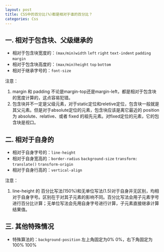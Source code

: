 ```yaml
---
layout: post
title: CSS中的百分比(%)都是相对于谁的百分比？
categories: Css
---
```


## 一. 相对于包含块、父级继承的

* 相对于包含块宽度的：`(max/min)width` `left` `right` `text-indent` `padding` `margin`
* 相对于包含块高度的：`(max/min)height` `top` `bottom`
* 相对于继承字号的：`font-size`

注意：
1. margin 和 padding 不论是margin-top还是margin-left，都是相对于包含块的宽度计算的，这点容易犯错。
2. 包含块并不一定是父级元素，对于static定位和reletive定位，包含块一般就是其父元素。但是对于absolute定位的元素，包含块应该是离它最近的 position 为 absolute、relative、或者 fixed 的祖先元素。对fixed定位的元素，它的包含块是视口。

## 二. 相对于自身的

* 相对于自身字号的：`line-height`
* 相对于自身宽高的：`border-radius` `background-size` `transform: translate()` `transform-origin`
* 相对于自身行高的：`vertical-align`

注意：
1. line-height 的 百分比写法(150%)和无单位写法(1.5)对于自身并无区别，均相对于自身字号。区别在于对其子元素的影响不同。百分比写法会用子元素字号进行百分比计算；无单位写法会先用自身字号进行计算，子元素直接继承计算结果值。

## 三. 其他特殊情况

* 特殊算法的：`background-position` 左上角固定为0% 0%，右下角固定为100% 100%
